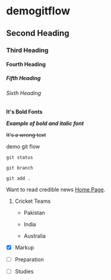 # demogitflow

## Second Heading
### Third Heading
#### Fourth Heading
##### Fifth Heading
###### Sixth Heading

**It's Bold Fonts**

***Example of bold and italic font***

~~It's a wrong text~~

demo git flow

```
git status

git branch

git add .
```
Want to read credible news [Home Page](https://www.dawn.com/).

1. Cricket Teams
   - Pakistan
   
   - India
   
   - Australia

- [x] Markup 

- [ ] Preparation

- [ ] Studies
